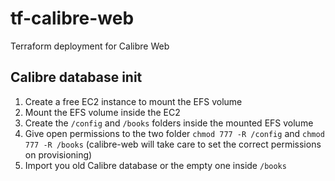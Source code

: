 # tf-calibre-web

Terraform deployment for Calibre Web

## Calibre database init

1. Create a free EC2 instance to mount the EFS volume
2. Mount the EFS volume inside the EC2
3. Create the `/config` and `/books` folders inside the mounted EFS volume
4. Give open permissions to the two folder `chmod 777 -R /config` and `chmod 777 -R /books` (calibre-web will take care to set the correct permissions on provisioning)
5. Import you old Calibre database or the empty one inside `/books`
